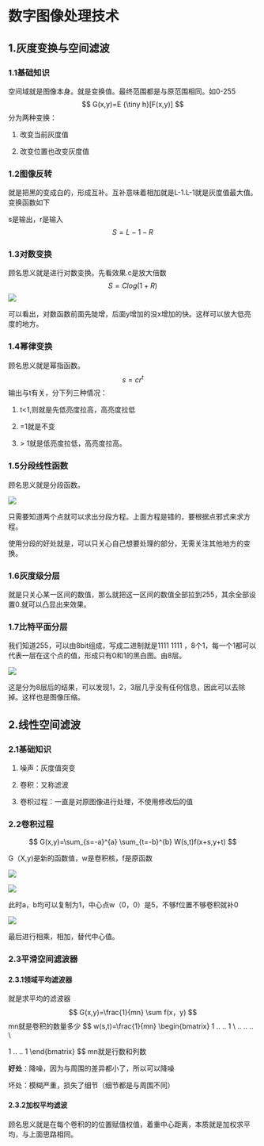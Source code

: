 # 数字图像处理技术

## 1.灰度变换与空间滤波

### 1.1基础知识

空间域就是图像本身。就是变换值。最终范围都是与原范围相同。如0-255
$$
G(x,y)=E {\tiny h}[F(x,y)] 
$$
分为两种变换：

1. 改变当前灰度值

2. 改变位置也改变灰度值

   

### 1.2图像反转

就是把黑的变成白的，形成互补。互补意味着相加就是L-1.L-1就是灰度值最大值。变换函数如下

s是输出，r是输入
$$
S=L-1-R
$$

### 1.3对数变换

顾名思义就是进行对数变换。先看效果.c是放大倍数
$$
S=Clog(1+R)
$$
![](https://files.catbox.moe/w9iiha.png)

可以看出，对数函数前面先陡增，后面y增加的没x增加的快。这样可以放大低亮度的地方。

### 1.4幂律变换

顾名思义就是幂指函数。
$$
s=cr^{t}
$$
输出与t有关，分下列三种情况：

1. t<1,则就是先低亮度拉高，高亮度拉低

2. =1就是不变

3. \> 1就是低亮度拉低，高亮度拉高。

   

### 1.5分段线性函数

顾名思义就是分段函数。

![](https://files.catbox.moe/fss1dk.png)

只需要知道两个点就可以求出分段方程。上面方程是错的，要根据点邪式来求方程。

使用分段的好处就是，可以只关心自己想要处理的部分，无需关注其他地方的变换。

### 1.6灰度级分层

就是只关心某一区间的数值，那么就把这一区间的数值全部拉到255，其余全部设置0.就可以凸显出来效果。



### 1.7比特平面分层

我们知道255，可以由8bit组成，写成二进制就是1111 1111 ，8个1，每一个1都可以代表一层在这个点的值，形成只有0和1的黑白图。由8层。



![](https://files.catbox.moe/c5unr1.png)

这是分为8层后的结果，可以发现1，2，3层几乎没有任何信息，因此可以去除掉。这样也是图像压缩。

## 2.线性空间滤波

### 2.1基础知识

1. 噪声：灰度值突变

2. 卷积：又称滤波

3. 卷积过程：一直是对原图像进行处理，不使用修改后的值

   

### 2.2卷积过程

$$
G(x,y)=\sum_{s=-a}^{a} \sum_{t=-b}^{b} W(s,t)f(x+s,y+t)
$$

G（X,y)是新的函数值，w是卷积核，f是原函数

![](https://img-blog.csdnimg.cn/20190407115745371.PNG)

![](https://img-blog.csdnimg.cn/20190407094427532.PNG)

此时a，b均可以复制为1，中心点w（0，0）是5，不够f位置不够卷积就补0

![](https://img-blog.csdnimg.cn/20190407120333795.PNG)

最后进行相乘，相加，替代中心值。

### 2.3平滑空间滤波器

#### 2.3.1领域平均滤波器

就是求平均的滤波器
$$
G(x,y)=\frac{1}{mn} \sum f(x，y)
$$
mn就是卷积的数量多少
$$
w(s,t)=\frac{1}{mn} \begin{bmatrix}
  1 ..   ..  1 \\
  .. .. .. \\
  
  1 ..   ..  1
\end{bmatrix}
$$
mn就是行数和列数

**好处**：降噪，因为与周围的差异都小了，所以可以降噪

坏处：模糊严重，损失了细节（细节都是与周围不同）

#### 2.3.2加权平均滤波

顾名思义就是在每个卷积的的位置赋值权值，着重中心距离，本质就是加权求平均，与上面思路相同。

